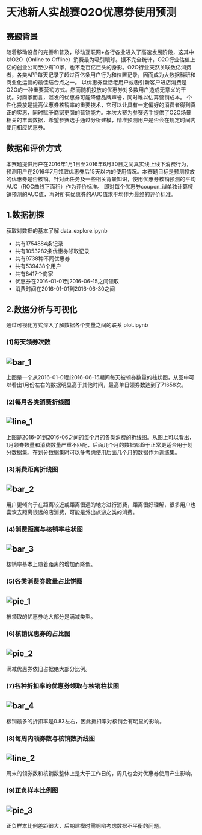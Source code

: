 # 天池新人实战赛O2O优惠券使用预测  
## 赛题背景  
随着移动设备的完善和普及，移动互联网+各行各业进入了高速发展阶段，这其中以O2O（Online to Offline）消费最为吸引眼球。据不完全统计，O2O行业估值上亿的创业公司至少有10家，也不乏百亿巨头的身影。O2O行业天然关联数亿消费者，各类APP每天记录了超过百亿条用户行为和位置记录，因而成为大数据科研和商业化运营的最佳结合点之一。 以优惠券盘活老用户或吸引新客户进店消费是O2O的一种重要营销方式。然而随机投放的优惠券对多数用户造成无意义的干扰。对商家而言，滥发的优惠券可能降低品牌声誉，同时难以估算营销成本。 个性化投放是提高优惠券核销率的重要技术，它可以让具有一定偏好的消费者得到真正的实惠，同时赋予商家更强的营销能力。本次大赛为参赛选手提供了O2O场景相关的丰富数据，希望参赛选手通过分析建模，精准预测用户是否会在规定时间内使用相应优惠券。
## 数据和评价方式  
本赛题提供用户在2016年1月1日至2016年6月30日之间真实线上线下消费行为，预测用户在2016年7月领取优惠券后15天以内的使用情况。本赛题目标是预测投放的优惠券是否核销。针对此任务及一些相关背景知识，使用优惠券核销预测的平均AUC（ROC曲线下面积）作为评价标准。 即对每个优惠券coupon_id单独计算核销预测的AUC值，再对所有优惠券的AUC值求平均作为最终的评价标准。
## 1.数据初探  
获取对数据的基本了解 data_explore.ipynb  
* 共有1754884条记录  
* 共有1053282条优惠券领取记录  
* 共有9738种不同优惠券  
* 共有539438个用户  
* 共有8417个商家  
* 优惠券在2016-01-01到2016-06-15之间领取  
* 消费时间在2016-01-01到2016-06-30之间  
## 2.数据分析与可视化
通过可视化方式深入了解数据各个变量之间的联系 plot.ipynb  
### (1)每天领券次数  
![bar_1](https://raw.githubusercontent.com/heytan/TianChi/master/newcomer/O2O-Coupon-Usage-Forecast/imgs/bar_1.png)  
--- 
上图是一个从2016-01-01到2016-06-15期间每天被领券数量的柱状图，从图中可以看出1月份左右的数据明显高于其他时间，最高单日领券数达到了71658次。
### (2)每月各类消费折线图  
![line_1](https://raw.githubusercontent.com/heytan/TianChi/master/newcomer/O2O-Coupon-Usage-Forecast/imgs/line_1.png)  
---
上图是2016-01到2016-06之间的每个月的各类消费的折线图。从图上可以看出，1月领券数量和消费数量严重不匹配，后面几个月的数据都趋于正常更适合用于划分数据集。在划分数据集时可以多考虑使用后面几个月的数据作为训练集。
### (3)消费距离折线图  
![bar_2](https://raw.githubusercontent.com/heytan/TianChi/master/newcomer/O2O-Coupon-Usage-Forecast/imgs/bar_2.png)  
---
用户更倾向于在距离较近或距离很远的地方进行消费，距离很好理解，很多用户也喜欢去距离很远的店消费，可能是外出旅游之类的消费。
### (4)消费距离与核销率柱状图  
![bar_3](https://raw.githubusercontent.com/heytan/TianChi/master/newcomer/O2O-Coupon-Usage-Forecast/imgs/bar_3.png)  
---
核销率基本上随着距离的增加而降低。
### (5)各类消费券数量占比饼图  
![pie_1](https://raw.githubusercontent.com/heytan/TianChi/master/newcomer/O2O-Coupon-Usage-Forecast/imgs/pie_1.png)  
---
被领取的优惠券绝大部分是满减类型。
### (6)核销优惠券的占比图  
![pie_2](https://raw.githubusercontent.com/heytan/TianChi/master/newcomer/O2O-Coupon-Usage-Forecast/imgs/pie_2.png)  
---
满减优惠券依旧占据绝大部分比例。
### (7)各种折扣率的优惠券领取与核销柱状图  
![bar_4](https://raw.githubusercontent.com/heytan/TianChi/master/newcomer/O2O-Coupon-Usage-Forecast/imgs/bar_4.png)  
---
核销最多的折扣率是0.83左右，因此折扣率对核销会有明显的影响。
### (8)每周内领券数与核销数折线图  
![line_2](https://raw.githubusercontent.com/heytan/TianChi/master/newcomer/O2O-Coupon-Usage-Forecast/imgs/line_2.png)  
---
周末的领券数和核销数整体上是大于工作日的，周几也会对优惠券使用产生影响。
### (9)正负样本比例图  
![pie_3](https://raw.githubusercontent.com/heytan/TianChi/master/newcomer/O2O-Coupon-Usage-Forecast/imgs/pie_3.png)  
---
正负样本比例差距很大，后期建模时需啊哟考虑数据不平衡的问题。




